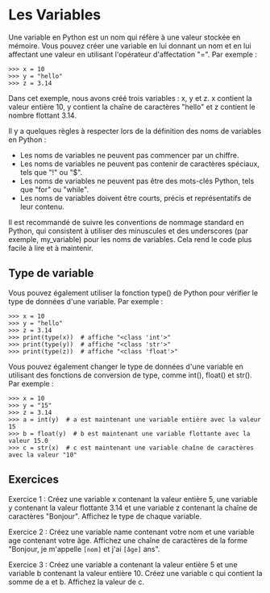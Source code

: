 # Les Variables
Une variable en Python est un nom qui réfère à une valeur stockée en mémoire. Vous pouvez créer une variable en lui donnant un nom et en lui affectant une valeur en utilisant l'opérateur d'affectation "=". Par exemple :

```
>>> x = 10
>>> y = "hello"
>>> z = 3.14
```

Dans cet exemple, nous avons créé trois variables : x, y et z. x contient la valeur entière 10, y contient la chaîne de caractères "hello" et z contient le nombre flottant 3.14.

Il y a quelques règles à respecter lors de la définition des noms de variables en Python :

* Les noms de variables ne peuvent pas commencer par un chiffre.
* Les noms de variables ne peuvent pas contenir de caractères spéciaux, tels que "!" ou "$".
* Les noms de variables ne peuvent pas être des mots-clés Python, tels que "for" ou "while".
* Les noms de variables doivent être courts, précis et représentatifs de leur contenu.

Il est recommandé de suivre les conventions de nommage standard en Python, qui consistent à utiliser des minuscules et des underscores (par exemple, my_variable) pour les noms de variables. Cela rend le code plus facile à lire et à maintenir.

## Type de variable
Vous pouvez également utiliser la fonction type() de Python pour vérifier le type de données d'une variable. Par exemple :

```
>>> x = 10
>>> y = "hello"
>>> z = 3.14
>>> print(type(x))  # affiche "<class 'int'>"
>>> print(type(y))  # affiche "<class 'str'>"
>>> print(type(z))  # affiche "<class 'float'>"
```

Vous pouvez également changer le type de données d'une variable en utilisant des fonctions de conversion de type, comme int(), float() et str(). Par exemple :

```
>>> x = 10
>>> y = "15"
>>> z = 3.14
>>> a = int(y)  # a est maintenant une variable entière avec la valeur 15
>>> b = float(y)  # b est maintenant une variable flottante avec la valeur 15.0
>>> c = str(x)  # c est maintenant une variable chaîne de caractères avec la valeur "10"
```

## Exercices

Exercice 1 : Créez une variable x contenant la valeur entière 5, une variable y contenant la valeur flottante 3.14 et une variable z contenant la chaîne de caractères "Bonjour". Affichez le type de chaque variable.

Exercice 2 : Créez une variable name contenant votre nom et une variable age contenant votre âge. Affichez une chaîne de caractères de la forme "Bonjour, je m'appelle `[nom]` et j'ai `[âge]` ans".

Exercice 3 : Créez une variable a contenant la valeur entière 5 et une variable b contenant la valeur entière 10. Créez une variable c qui contient la somme de a et b. Affichez la valeur de c.